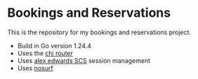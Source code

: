 # Bookings and Reservations

This is the repository for my bookings and reservations project.

- Build in Go version 1.24.4
- Uses the [chi router](github.com/go-chi/chi)
- Uses [alex edwards SCS](github.com/alexedwards/scs/v2) session management 
- Uses [nosurf](github.com/justinas/nosurf) 
